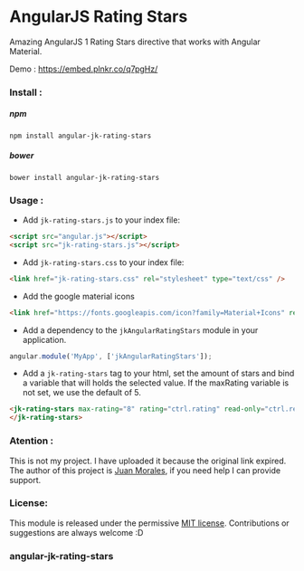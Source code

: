 # AngularJS Rating Stars

Amazing AngularJS 1 Rating Stars directive that works with Angular Material.

Demo : https://embed.plnkr.co/q7pgHz/

### Install :

##### npm
`npm install angular-jk-rating-stars`

##### bower
`bower install angular-jk-rating-stars`

### Usage :

 - Add `jk-rating-stars.js` to your index file:
```html
<script src="angular.js"></script>
<script src="jk-rating-stars.js"></script>
```

 - Add `jk-rating-stars.css` to your index file:
```html
<link href="jk-rating-stars.css" rel="stylesheet" type="text/css" />
```
 - Add the google material icons
```html
<link href="https://fonts.googleapis.com/icon?family=Material+Icons" rel="stylesheet">
```

 - Add a dependency to the `jkAngularRatingStars` module in your application.
```js
angular.module('MyApp', ['jkAngularRatingStars']);
```

 - Add a `jk-rating-stars` tag to your html, set the amount of stars and bind a variable that will holds the selected value. If the maxRating variable is not set, we use the default of 5.
```html
<jk-rating-stars max-rating="8" rating="ctrl.rating" read-only="ctrl.readOnly" shadow="false" reset-allowed="false" off-icon="star_border" off-color="false" on-rating="ctrl.onRating(rating)" >
</jk-rating-stars>
```

### Atention :
This is not my project. I have uploaded it because the original link expired. 
The author of this project is [Juan Morales](https://github.com/juank11memphis), if you need help I can provide support.
### License:
This module is released under the permissive [MIT license](http://revolunet.mit-license.org). Contributions or suggestions are always welcome :D

### angular-jk-rating-stars
